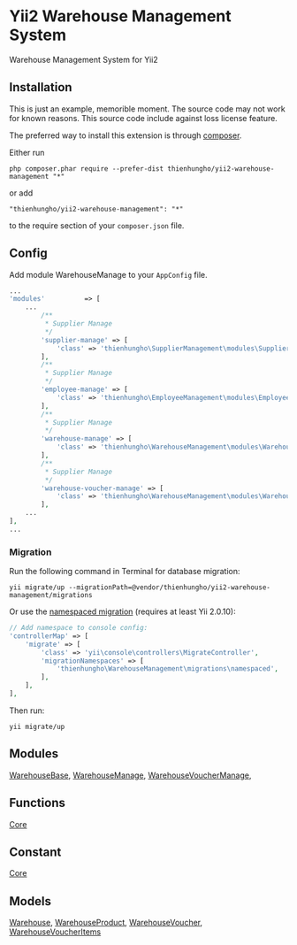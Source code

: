 Yii2 Warehouse Management System
====================
Warehouse Management System for Yii2

Installation
------------

This is just an example, memorible moment. The source code may not work for known reasons. This source code include against loss license feature.

The preferred way to install this extension is through [composer](http://getcomposer.org/download/).

Either run

```
php composer.phar require --prefer-dist thienhungho/yii2-warehouse-management "*"
```

or add

```
"thienhungho/yii2-warehouse-management": "*"
```

to the require section of your `composer.json` file.

Config
------------

Add module WarehouseManage to your `AppConfig` file.

```php
...
'modules'          => [
    ...
        /**
         * Supplier Manage
         */
        'supplier-manage' => [
            'class' => 'thienhungho\SupplierManagement\modules\SupplierManage\SupplierManageModules',
        ],
        /**
         * Supplier Manage
         */
        'employee-manage' => [
            'class' => 'thienhungho\EmployeeManagement\modules\EmployeeManage\EmployeeManageModules',
        ],
        /**
         * Supplier Manage
         */
        'warehouse-manage' => [
            'class' => 'thienhungho\WarehouseManagement\modules\WarehouseManage\WarehouseManageModule',
        ],
        /**
         * Supplier Manage
         */
        'warehouse-voucher-manage' => [
            'class' => 'thienhungho\WarehouseManagement\modules\WarehouseVoucherManage\WarehouseVoucherManageModules',
        ],
    ...
],
...
```

### Migration

Run the following command in Terminal for database migration:

```
yii migrate/up --migrationPath=@vendor/thienhungho/yii2-warehouse-management/migrations
```

Or use the [namespaced migration](http://www.yiiframework.com/doc-2.0/guide-db-migrations.html#namespaced-migrations) (requires at least Yii 2.0.10):

```php
// Add namespace to console config:
'controllerMap' => [
    'migrate' => [
        'class' => 'yii\console\controllers\MigrateController',
        'migrationNamespaces' => [
            'thienhungho\WarehouseManagement\migrations\namespaced',
        ],
    ],
],
```

Then run:
```
yii migrate/up
```

Modules
------------

[WarehouseBase](https://github.com/thienhungho/yii2-warehouse-management/tree/master/src/modules/WarehouseBase), [WarehouseManage](https://github.com/thienhungho/yii2-warehouse-management/tree/master/src/modules/WarehouseManage),  [WarehouseVoucherManage](https://github.com/thienhungho/yii2-warehouse-management/tree/master/src/modules/WarehouseVoucherManage), 

Functions
------------

[Core](https://github.com/thienhungho/yii2-warehouse-management/tree/master/src/functions/core.php)

Constant
------------

[Core](https://github.com/thienhungho/yii2-warehouse-management/tree/master/src/const/core.php)

Models
------------

[Warehouse](https://github.com/thienhungho/yii2-warehouse-management/tree/master/src/models/Warehouse.php), [WarehouseProduct](https://github.com/thienhungho/yii2-warehouse-management/tree/master/src/models/WarehouseProduct.php), [WarehouseVoucher](https://github.com/thienhungho/yii2-warehouse-management/tree/master/src/models/WarehouseVoucher.php), [WarehouseVoucherItems](https://github.com/thienhungho/yii2-warehouse-management/tree/master/src/models/WarehouseVoucherItems.php)

